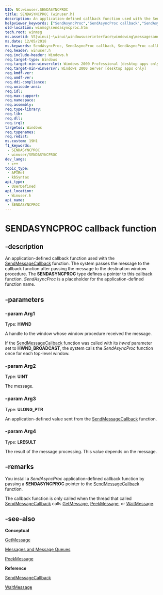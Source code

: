 ```yaml
---
UID: NC:winuser.SENDASYNCPROC
title: SENDASYNCPROC (winuser.h)
description: An application-defined callback function used with the SendMessageCallback function.
helpviewer_keywords: ["SendAsyncProc","SendAsyncProc callback","SendAsyncProc callback function [Windows and Messages]","_win32_SendAsyncProc","_win32_sendasyncproc_cpp","winmsg.sendasyncproc","winui._win32_sendasyncproc","winuser/SendAsyncProc"]
old-location: winmsg\sendasyncproc.htm
tech.root: winmsg
ms.assetid: VS|winui|~\winui\windowsuserinterface\windowing\messagesandmessagequeues\messagesandmessagequeuesreference\messagesandmessagequeuesfunctions\sendasyncproc.htm
ms.date: 12/05/2018
ms.keywords: SendAsyncProc, SendAsyncProc callback, SendAsyncProc callback function [Windows and Messages], _win32_SendAsyncProc, _win32_sendasyncproc_cpp, winmsg.sendasyncproc, winui._win32_sendasyncproc, winuser/SendAsyncProc
req.header: winuser.h
req.include-header: Windows.h
req.target-type: Windows
req.target-min-winverclnt: Windows 2000 Professional [desktop apps only]
req.target-min-winversvr: Windows 2000 Server [desktop apps only]
req.kmdf-ver: 
req.umdf-ver: 
req.ddi-compliance: 
req.unicode-ansi: 
req.idl: 
req.max-support: 
req.namespace: 
req.assembly: 
req.type-library: 
req.lib: 
req.dll: 
req.irql: 
targetos: Windows
req.typenames: 
req.redist: 
ms.custom: 19H1
f1_keywords:
 - SENDASYNCPROC
 - winuser/SENDASYNCPROC
dev_langs:
 - c++
topic_type:
 - APIRef
 - kbSyntax
api_type:
 - UserDefined
api_location:
 - Winuser.h
api_name:
 - SENDASYNCPROC
---
```


# SENDASYNCPROC callback function


## -description

An application-defined callback function used with the <a href="/windows/desktop/api/winuser/nf-winuser-sendmessagecallbacka">SendMessageCallback</a> function. The system passes the message to the callback function after passing the message to the destination window procedure. The <b>SENDASYNCPROC</b> type defines a pointer to this callback function. <i>SendAsyncProc</i> is a placeholder for the application-defined function name.

## -parameters

### -param Arg1

Type: <b>HWND</b>

A handle to the window whose window procedure received the message. 

If the <a href="/windows/desktop/api/winuser/nf-winuser-sendmessagecallbacka">SendMessageCallback</a> function was called with its <i>hwnd</i> parameter set to <b>HWND_BROADCAST</b>, the system calls the <i>SendAsyncProc</i> function once for each top-level window.

### -param Arg2

Type: <b>UINT</b>

The message.

### -param Arg3

Type: <b>ULONG_PTR</b>

An application-defined value sent from the <a href="/windows/desktop/api/winuser/nf-winuser-sendmessagecallbacka">SendMessageCallback</a> function.

### -param Arg4

Type: <b>LRESULT</b>

The result of the message processing. This value depends on the message.

## -remarks

You install a <i>SendAsyncProc</i> application-defined callback function by passing a <b>SENDASYNCPROC</b> pointer to the <a href="/windows/desktop/api/winuser/nf-winuser-sendmessagecallbacka">SendMessageCallback</a> function. 

The callback function is only called when the thread that called <a href="/windows/desktop/api/winuser/nf-winuser-sendmessagecallbacka">SendMessageCallback</a> calls <a href="/windows/desktop/api/winuser/nf-winuser-getmessage">GetMessage</a>, <a href="/windows/desktop/api/winuser/nf-winuser-peekmessagea">PeekMessage</a>, or <a href="/windows/desktop/api/winuser/nf-winuser-waitmessage">WaitMessage</a>.

## -see-also

<b>Conceptual</b>



<a href="/windows/desktop/api/winuser/nf-winuser-getmessage">GetMessage</a>



<a href="/windows/desktop/winmsg/messages-and-message-queues">Messages and Message Queues</a>



<a href="/windows/desktop/api/winuser/nf-winuser-peekmessagea">PeekMessage</a>



<b>Reference</b>



<a href="/windows/desktop/api/winuser/nf-winuser-sendmessagecallbacka">SendMessageCallback</a>



<a href="/windows/desktop/api/winuser/nf-winuser-waitmessage">WaitMessage</a>

